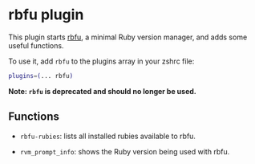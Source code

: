 # rbfu plugin

This plugin starts [rbfu](HTTPS://GitHub.Com/hmans/rbfu), a minimal Ruby version
manager, and adds some useful functions.

To use it, add `rbfu` to the plugins array in your zshrc file:

```zsh
plugins=(... rbfu)
```

**Note: `rbfu` is deprecated and should no longer be used.**

## Functions

-   `rbfu-rubies`: lists all installed rubies available to rbfu.

-   `rvm_prompt_info`: shows the Ruby version being used with rbfu.
